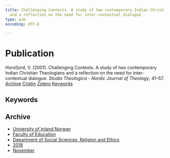 ```yaml
---
title: Challenging Contexts. A study of two contemporary Indian Christian Theologians
  and a reflection on the need for inter-contextual dialogue
type: pub
encoding: UTF-8

---
```

<h1>Publication</h1>
<article id="csl-bib-container-QIURUWW8" class="csl-bib-container">
  <div class="csl-bib-body"> <div class="csl-entry">Horsfjord, V. (2001). Challenging Contexts. A study of two contemporary Indian Christian Theologians and a reflection on the need for inter-contextual dialogue. <i>Studia Theologica - Nordic Journal of Theology</i>, 41–57.</div> </div>
  <div class="csl-bib-buttons">
    <a href="#taxonomy-article-QIURUWW8" alt="archive" class="csl-bib-button">Archive</a>
    <a href="https://app.cristin.no/results/show.jsf?id=1626814" alt="Cristin" class="csl-bib-button">Cristin</a>
    <a href="http://zotero.org/groups/5881554/items/QIURUWW8" alt="Zotero" class="csl-bib-button">Zotero</a>
    <a href="#keywords-article-QIURUWW8" alt="keywords" class="csl-bib-button">Keywords</a>
  </div>
  <div id="csl-bib-meta-container-QIURUWW8"></div>
</article>
<div id="csl-bib-meta-QIURUWW8" class="csl-bib-meta">
  <article id="keywords-article-QIURUWW8" class="keywords-article">
    <h1>Keywords</h1>
    
  </article>
  <article id="taxonomy-article-QIURUWW8" class="taxonomy-article">
    <h1>Archive</h1>
    <ul>
      <li>
        <a href="/en/archive/?key=3DCRN523">University of Inland Norway</a>
      </li>
      <li>
        <a href="/en/archive/?key=WYNZA47F">Faculty of Education</a>
      </li>
      <li>
        <a href="/en/archive/?key=XY7UYWKQ">Department of Social Sciences, Religion and Ethics</a>
      </li>
      <li>
        <a href="/en/archive/?key=9MEWKPK8">2018</a>
      </li>
      <li>
        <a href="/en/archive/?key=4PGDXREK">November</a>
      </li>
    </ul>
  </article>
</div>
